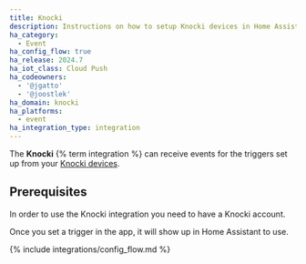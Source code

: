 ```yaml
---
title: Knocki
description: Instructions on how to setup Knocki devices in Home Assistant.
ha_category:
  - Event
ha_config_flow: true
ha_release: 2024.7
ha_iot_class: Cloud Push
ha_codeowners:
  - '@jgatto'
  - '@joostlek'
ha_domain: knocki
ha_platforms:
  - event
ha_integration_type: integration
---
```


The **Knocki** {% term integration %} can receive events for the triggers set up from your [Knocki devices](https://knocki.com/).

## Prerequisites
In order to use the Knocki integration you need to have a Knocki account.

Once you set a trigger in the app, it will show up in Home Assistant to use.

{% include integrations/config_flow.md %}
